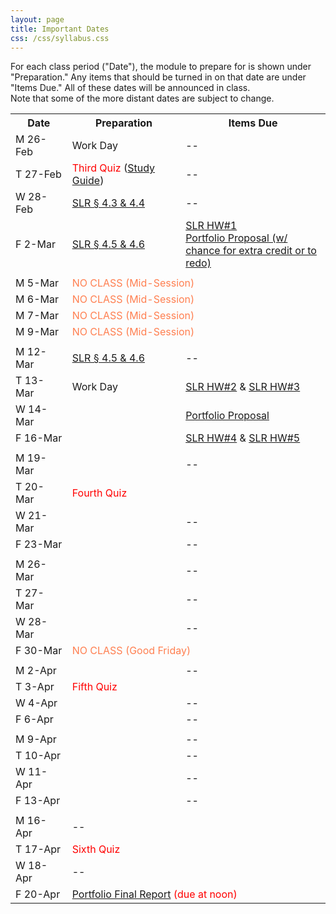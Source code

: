 ```yaml
---
layout: page
title: Important Dates
css: /css/syllabus.css
---
```


<div class="alert alert-info">
For each class period ("Date"), the module to prepare for is shown under "Preparation." Any items that should be turned in on that date are under "Items Due." All of these dates will be announced in class.
</div>

<div class="alert alert-warning">
Note that some of the more distant dates are subject to change.
</div>

<table width="100%">
<tr><th width="18%">Date</th><th width="36%">Preparation</th><th width="46%">Items Due</th></tr>
<!---
<tr><td>W 10-Jan</td>
    <td><a href="../book/Foundations.pdf">Foundations Intro &para;</a><br><a href="Syllabus-Current">Syllabus</a></td>
    <td>--</td></tr>
<tr><td>F 12-Jan</td>
    <td><a href="../book/Foundations.pdf">Foundations &sect;1.1</a></td>
    <td>--</td></tr>
<tr><td></td><td></td><td></td></tr>

<tr><td>M 15-Jan</td>
    <td colspan="2"><span style="color:coral">NO CLASS (Martin Luther King Jr. Day)</span></td></tr>
<tr><td>T 16-Jan</td>
    <td><a href="../book/Foundations.pdf">Foundations &sect;1.1</a></td>
    <td><a href="../modules/LMFoundations/HW1.html">Foundations HW #1</a></td></tr>
<tr><td>W 17-Jan</td>
    <td><a href="../book/Foundations.pdf">Foundations &sect;1.2-1.4</a></td>
    <td>--</td></tr>
<tr><td>F 19-Jan</td>
    <td><a href="../book/Foundations.pdf">Foundations &sect;1.5-1.6</a></td>
    <td>--</td></tr>
<tr><td></td><td></td><td></td></tr>

<tr><td>M 22-Jan</td>
    <td><a href="../book/Foundations.pdf">Foundations</a></td>
    <td>--</td></tr>
<tr><td>T 23-Jan</td>
    <td><a href="../modules/LMFoundations/HW2.html">Foundations HW #2</a> (Work)</td>
    <td>--</td></tr>
<tr><td>W 24-Jan</td>
    <td><a href="../book/One-Way ANOVA.pdf">One-Way ANOVA &sect; 2.1</a></td>
    <td><a href="../modules/LMFoundations/HW2.html">Foundations HW #2</a></td></tr>
<tr><td>F 26-Jan</td>
    <td><a href="../book/One-Way ANOVA.pdf">One-Way ANOVA &sect; 2.1</a></td>
    <td>--</td></tr>
<tr><td></td><td></td><td></td></tr>

<tr><td>M 29-Jan</td>
    <td colspan="2"><span style="color:coral">NO CLASS (Dr. Ogle at AFS Meeting)</span></td></tr>
<tr><td>T 30-Jan</td>
    <td colspan="2"><span style="color:red">First Quiz</span> (<a href="QuizGuides/quiz_1.html">Study Guide</a>)</td></tr>
<tr><td>W 31-Jan</td>
    <td><a href="../book/One-Way ANOVA.pdf">One-Way ANOVA &sect; 2.2</a></td>
    <td><a href="../modules/Anova-1Way/HW1.html">One-Way ANOVA HW #1</a></td></tr>
<tr><td>F 2-Feb</td>
    <td><a href="../book/One-Way ANOVA.pdf">One-Way ANOVA &sect; 2.4</a></td>
    <td><a href="../modules/Anova-1Way/HW2.html">One-Way ANOVA HW #2</a></td></tr>
<tr><td></td><td></td><td></td></tr>

<tr><td>M 5-Feb</td>
    <td><a href="../book/One-Way ANOVA.pdf">One-Way ANOVA &sect; 2.4 &amp; 2.6</a></td>
    <td>--</td></tr>
<tr><td>T 6-Feb</td>
    <td><a href="../book/One-Way ANOVA.pdf">One-Way ANOVA &sect; 2.6</a><br>One-Way ANOVA HW (Work)</td>
    <td>--</td></tr>
<tr><td>W 7-Feb</td>
    <td>Work Day (HW, Quiz, Portfolio)</td>
    <td><a href="../modules/Anova-1Way/HW3.html">One-Way ANOVA HW #3</a></td></tr>
<tr><td>F 9-Feb</td>
    <td><a href="../book/Two-Way ANOVA.pdf">Two-Way ANOVA &sect; 3.1</a></td>
    <td>--</td></tr>
<tr><td></td><td></td><td></td></tr>

<tr><td>M 12-Feb</td>
    <td><a href="../book/Two-Way ANOVA.pdf">Two-Way ANOVA &sect; 3.2</a></td>
    <td><a href="../modules/Anova-1Way/HW4.html">One-Way ANOVA HW #4</a></td></tr>
<tr><td>T 13-Feb</td>
    <td colspan="2"><span style="color:red">Second Quiz</span> (<a href="QuizGuides/quiz_2.html">Study Guide</a>)</td></tr>
<tr><td>W 14-Feb</td>
    <td><a href="../book/Two-Way ANOVA.pdf">Two-Way ANOVA &sect; 3.2</a></td>
    <td>--</td></tr>
<tr><td>F 16-Feb</td>
    <td><a href="../book/Two-Way ANOVA.pdf">Two-Way ANOVA &sect; 3.3 &amp; 3.4</a></td>
    <td><a href="../modules/Anova-2Way/HW1.html">Two-Way ANOVA HW #1</a></td></tr>
<tr><td></td><td></td><td></td></tr>

<tr><td>M 19-Feb</td>
    <td><a href="../book/Two-Way ANOVA.pdf">Two-Way ANOVA &sect; 3.3 &amp; 3.4</a></td>
    <td>--</td></tr>
<tr><td>T 20-Feb</td>
    <td>Work Day</td>
    <td>--</td></tr>
<tr><td>W 21-Feb</td>
    <td><a href="../book/Simple Linear Regression.pdf">SLR &sect; 4.1 &amp; 4.2</a></td>
    <td><a href="../modules/Anova-2Way/HW2.html">Two-Way ANOVA HW #2</a></td></tr>
<tr><td>F 23-Feb</td>
    <td><a href="../book/Simple Linear Regression.pdf">SLR &sect; 4.2</a></td>
    <td><a href="../modules/Anova-2Way/HW3.html">Two-Way ANOVA HW #3</a></td></tr>
<tr><td></td><td></td><td></td></tr>
--->

<tr><td>M 26-Feb</td>
    <td>Work Day</td>
    <td>--</td></tr>
<tr><td>T 27-Feb</td>
    <td><span style="color:red">Third Quiz</span> (<a href="QuizGuides/quiz_3.html">Study Guide</a>)</td>
    <td>--</td></tr>
<tr><td>W 28-Feb</td>
    <td><a href="../book/Simple Linear Regression.pdf">SLR &sect; 4.3 &amp; 4.4</a></td>
    <td>--</td></tr>
<tr><td>F 2-Mar</td>
    <td><a href="../book/Simple Linear Regression.pdf">SLR &sect; 4.5 &amp; 4.6</a></td>
    <td><a href="../modules/SLRegression/HW1.html">SLR HW#1</a><br><a href="Syllabus-Current.html#portfolio">Portfolio Proposal (w/ chance for extra credit or to redo)</a></td></tr>
<tr><td></td><td></td><td></td></tr>

<tr><td>M 5-Mar</td>
    <td colspan="2"><span style="color:coral">NO CLASS (Mid-Session)</span></td></tr>
<tr><td>M 6-Mar</td>
    <td colspan="2"><span style="color:coral">NO CLASS (Mid-Session)</span></td></tr>
<tr><td>M 7-Mar</td>
    <td colspan="2"><span style="color:coral">NO CLASS (Mid-Session)</span></td></tr>
<tr><td>M 9-Mar</td>
    <td colspan="2"><span style="color:coral">NO CLASS (Mid-Session)</span></td></tr>
<tr><td></td><td></td><td></td></tr>

<tr><td>M 12-Mar</td>
    <td><a href="../book/Simple Linear Regression.pdf">SLR &sect; 4.5 &amp; 4.6</a></td>
    <td>--</td></tr>
<tr><td>T 13-Mar</td>
    <td>Work Day</td>
    <td><a href="../modules/SLRegression/HW2.html">SLR HW#2</a> &amp; <a href="../modules/SLRegression/HW3.html">SLR HW#3</a></td></tr>
<tr><td>W 14-Mar</td>
    <td></td>
    <td><a href="Syllabus-Current.html#portfolio">Portfolio Proposal</a></td></tr>
<tr><td>F 16-Mar</td>
    <td></td>
    <td><a href="../modules/SLRegression/HW4.html">SLR HW#4</a> &amp; <a href="../modules/SLRegression/HW4.html">SLR HW#5</a></td></tr>
<tr><td></td><td></td><td></td></tr>

<tr><td>M 19-Mar</td>
    <td></td>
    <td>--</td></tr>
<tr><td>T 20-Mar</td>
    <td colspan="2"><span style="color:red">Fourth Quiz</span></td></tr>
<tr><td>W 21-Mar</td>
    <td></td>
    <td>--</td></tr>
<tr><td>F 23-Mar</td>
    <td></td>
    <td>--</td></tr>
<tr><td></td><td></td><td></td></tr>

<tr><td>M 26-Mar</td>
    <td></td>
    <td>--</td></tr>
<tr><td>T 27-Mar</td>
    <td></td>
    <td>--</td></tr>
<tr><td>W 28-Mar</td>
    <td></td>
    <td>--</td></tr>
<tr><td>F 30-Mar</td>
    <td colspan="2"><span style="color:coral">NO CLASS (Good Friday)</span></td></tr>
<tr><td></td><td></td><td></td></tr>

<tr><td>M 2-Apr</td>
    <td></td>
    <td>--</td></tr>
<tr><td>T 3-Apr</td>
    <td colspan="2"><span style="color:red">Fifth Quiz</span></td></tr>
<tr><td>W 4-Apr</td>
    <td></td>
    <td>--</td></tr>
<tr><td>F 6-Apr</td>
    <td></td>
    <td>--</td></tr>
<tr><td></td><td></td><td></td></tr>

<tr><td>M 9-Apr</td>
    <td></td>
    <td>--</td></tr>
<tr><td>T 10-Apr</td>
    <td></td>
    <td>--</td></tr>
<tr><td>W 11-Apr</td>
    <td></td>
    <td>--</td></tr>
<tr><td>F 13-Apr</td>
    <td></td>
    <td>--</td></tr>
<tr><td></td><td></td><td></td></tr>

<tr><td>M 16-Apr</td>
    <td colspan="2">--</td></tr>
<tr><td>T 17-Apr</td>
    <td colspan="2"><span style="color:red">Sixth Quiz</span></td></tr>
<tr><td>W 18-Apr</td>
    <td colspan="2">--</td></tr>
<tr><td>F 20-Apr</td>
    <td colspan="2"><span style="color:red"><a href="Syllabus-Current.html#portfolio">Portfolio Final Report</a> (due at noon)</span></td></tr>
</table>
